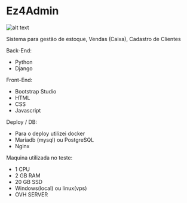 # Ez4Admin
 ![alt text](https://i.ibb.co/qNK65k9/sistema-ez4admin.png)
 
 Sistema para gestão de estoque,
 Vendas (Caixa),
 Cadastro de Clientes
 
Back-End:
- Python
- Django

Front-End:
- Bootstrap Studio
- HTML
- CSS
- Javascript

Deploy / DB:
- Para o deploy utilizei docker
- Mariadb (mysql) ou PostgreSQL
- Nginx

Maquina utilizada no teste:
- 1 CPU
- 2 GB RAM
- 20 GB SSD
- Windows(local) ou linux(vps)
- OVH SERVER

 
